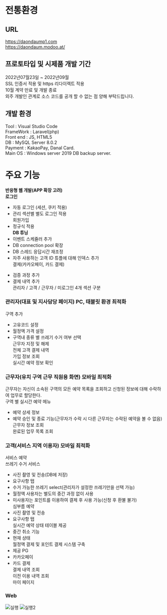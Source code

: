 # 전통환경
## URL
https://daondaump1.com  
https://daondaum.modoo.at/
## 프로토타입 및 시제품 개발 기간  
2022년07월23일 ~ 2022년09월  
SSL 인증서 적용 및 https 리다이렉트 적용  
10월 계약 만료 및 개발 종료  
외주 개발인 관계로 소스 코드를 공개 할 수 없는 점 양해 부탁드립니다.  
## 개발 환경
Tool : Visual Studio Code  
FrameWork : Laravel(php)  
Front end : JS, HTML5  
DB : MySQL Server 8.0.2  
Payment : KakaoPay, Danal Card.  
Main OS : Windows server 2019
DB backup server.  
# 주요 기능
**반응형 웹 개발(APP 확장 고려)**  
**로그인**  
* 자동 로그인 (세션, 쿠키 적용)   
* 관리 섹션별 별도 로그인 적용  
회원가입  
* 정규식 적용   
**DB 튜닝**   
* 이벤트 스케쥴러 추가  
* DB connection pool 확장   
* DB 스레드 응답시간 재조정   
* 자주 사용하는 고객 ID 튜플에 대해 인덱스 추가   
결제(카카오페이, 카드 결제)   
+ 검증 과정 추가   
+ 결제 내역 추가  
관리자 / 고객 / 근무자 / 미로그인 4개 섹션 구분  
### 관리자(대표 및 지사담당 페이지) PC, 태블릿 환경 최적화  
구역 추가  
+ 고유코드 설정  
+ 월정액 가격 설정  
+ 구역내 종류 별 쓰레기 수거 여부 선택    
근무자 지정 및 해제  
전체 고객 결제 내역  
가입 정보 조회  
실시간 예약 정보 확인
### 근무자(유치 구역 근무 직원용 화면) 모바일 최적화   
근무자는 자신이 소속된 구역의 모든 예약 목록을 조회하고 신청된 정보에 대해 수락하여 업무로 할당한다.  
구역 별 실시간 예약 메뉴   
+ 예약 상세 정보  
+ 예약 승인 및 종료 기능(근무자가 수락 시 다른 근무자는 수락된 예약을 볼 수 없음)   
근무자 정보 조회   
완료된 업무 목록 조회    
### 고객(서비스 지역 이용자) 모바일 최적화
서비스 예약  
쓰레기 수거 서비스  
+ 사진 촬영 및 전송(DB에 저장)  
+ 요구사항 탭  
+ 수거 가능한 쓰레기 select(관리자가 설정한 쓰레기만을 선택 가능)  
+ 월정액 사용자는 별도의 중간 과정 없이 사용  
+ 미사용자는 포인트를 이용하여 결제 후 사용 가능(신청 후 환불 불가)  
심부름 예약  
+ 사진 촬영 및 전송  
+ 요구사항 탭  
실시간 예약 상태 테이블 제공  
+ 중간 취소 기능  
+ 현재 상태  
월정액 결제 및 포인트 결제 시스템 구축  
+ 제공 PG  
+ 카카오페이  
+ 카드 결제  
결제 내역 조회    
이전 이용 내역 조회  
마이 페이지  
### Web  
![실행](https://user-images.githubusercontent.com/83262616/197216629-b87fa147-8d09-4761-8626-565647b92f40.JPG)
![실행2](https://user-images.githubusercontent.com/83262616/197216641-dfc74281-83c0-4247-87b4-a5b53cb9f2eb.JPG)
